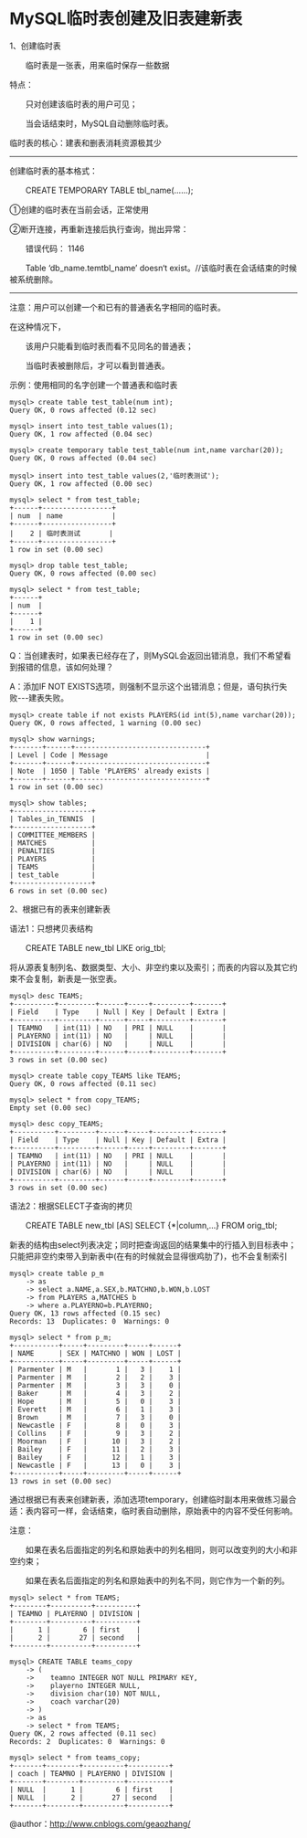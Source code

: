 # MySQL临时表创建及旧表建新表



1、创建临时表

　　临时表是一张表，用来临时保存一些数据

特点：

　　只对创建该临时表的用户可见；

　　当会话结束时，MySQL自动删除临时表。

临时表的核心：建表和删表消耗资源极其少

------

 创建临时表的基本格式：

　　CREATE TEMPORARY TABLE  tbl_name(……); 

①创建的临时表在当前会话，正常使用

②断开连接，再重新连接后执行查询，抛出异常：

　　错误代码： 1146

　　Table ‘db_name.temtbl_name’ doesn‘t exist。//该临时表在会话结束的时候被系统删除。

------

 注意：用户可以创建一个和已有的普通表名字相同的临时表。

在这种情况下，

　　该用户只能看到临时表而看不见同名的普通表；

　　当临时表被删除后，才可以看到普通表。

示例：使用相同的名字创建一个普通表和临时表

```
mysql> create table test_table(num int);
Query OK, 0 rows affected (0.12 sec)

mysql> insert into test_table values(1);
Query OK, 1 row affected (0.04 sec)

mysql> create temporary table test_table(num int,name varchar(20));
Query OK, 0 rows affected (0.04 sec)

mysql> insert into test_table values(2,'临时表测试');
Query OK, 1 row affected (0.00 sec)

mysql> select * from test_table;
+------+-----------------+
| num  | name            |
+------+-----------------+
|    2 | 临时表测试       |
+------+-----------------+
1 row in set (0.00 sec)

mysql> drop table test_table;
Query OK, 0 rows affected (0.00 sec)

mysql> select * from test_table;
+------+
| num  |
+------+
|    1 |
+------+
1 row in set (0.00 sec)
```

 

Q：当创建表时，如果表已经存在了，则MySQL会返回出错消息，我们不希望看到报错的信息，该如何处理？

A：添加IF NOT EXISTS选项，则强制不显示这个出错消息；但是，语句执行失败---建表失败。

```
mysql> create table if not exists PLAYERS(id int(5),name varchar(20));
Query OK, 0 rows affected, 1 warning (0.00 sec)

mysql> show warnings;
+-------+------+--------------------------------+
| Level | Code | Message                        |
+-------+------+--------------------------------+
| Note  | 1050 | Table 'PLAYERS' already exists |
+-------+------+--------------------------------+
1 row in set (0.00 sec)

mysql> show tables;
+-------------------+
| Tables_in_TENNIS  |
+-------------------+
| COMMITTEE_MEMBERS |
| MATCHES           |
| PENALTIES         |
| PLAYERS           |
| TEAMS             |
| test_table        |
+-------------------+
6 rows in set (0.00 sec)
```

 

 

2、根据已有的表来创建新表

语法1：只想拷贝表结构

　　CREATE TABLE new_tbl LIKE orig_tbl;

将从源表复制列名、数据类型、大小、非空约束以及索引；而表的内容以及其它约束不会复制，新表是一张空表。

```
mysql> desc TEAMS;
+----------+---------+------+-----+---------+-------+
| Field    | Type    | Null | Key | Default | Extra |
+----------+---------+------+-----+---------+-------+
| TEAMNO   | int(11) | NO   | PRI | NULL    |       |
| PLAYERNO | int(11) | NO   |     | NULL    |       |
| DIVISION | char(6) | NO   |     | NULL    |       |
+----------+---------+------+-----+---------+-------+
3 rows in set (0.00 sec)

mysql> create table copy_TEAMS like TEAMS;
Query OK, 0 rows affected (0.11 sec)

mysql> select * from copy_TEAMS;
Empty set (0.00 sec)

mysql> desc copy_TEAMS;
+----------+---------+------+-----+---------+-------+
| Field    | Type    | Null | Key | Default | Extra |
+----------+---------+------+-----+---------+-------+
| TEAMNO   | int(11) | NO   | PRI | NULL    |       |
| PLAYERNO | int(11) | NO   |     | NULL    |       |
| DIVISION | char(6) | NO   |     | NULL    |       |
+----------+---------+------+-----+---------+-------+
3 rows in set (0.00 sec)
```

 

语法2：根据SELECT子查询的拷贝

　　CREATE TABLE new_tbl [AS] SELECT {*|column,...} FROM orig_tbl;

新表的结构由select列表决定；同时把查询返回的结果集中的行插入到目标表中；只能把非空约束带入到新表中(在有的时候就会显得很鸡肋了)，也不会复制索引

```
mysql> create table p_m
    -> as
    -> select a.NAME,a.SEX,b.MATCHNO,b.WON,b.LOST
    -> from PLAYERS a,MATCHES b
    -> where a.PLAYERNO=b.PLAYERNO;
Query OK, 13 rows affected (0.15 sec)
Records: 13  Duplicates: 0  Warnings: 0

mysql> select * from p_m;
+-----------+-----+---------+-----+------+
| NAME      | SEX | MATCHNO | WON | LOST |
+-----------+-----+---------+-----+------+
| Parmenter | M   |       1 |   3 |    1 |
| Parmenter | M   |       2 |   2 |    3 |
| Parmenter | M   |       3 |   3 |    0 |
| Baker     | M   |       4 |   3 |    2 |
| Hope      | M   |       5 |   0 |    3 |
| Everett   | M   |       6 |   1 |    3 |
| Brown     | M   |       7 |   3 |    0 |
| Newcastle | F   |       8 |   0 |    3 |
| Collins   | F   |       9 |   3 |    2 |
| Moorman   | F   |      10 |   3 |    2 |
| Bailey    | F   |      11 |   2 |    3 |
| Bailey    | F   |      12 |   1 |    3 |
| Newcastle | F   |      13 |   0 |    3 |
+-----------+-----+---------+-----+------+
13 rows in set (0.00 sec)
```

 

通过根据已有表来创建新表，添加选项temporary，创建临时副本用来做练习最合适：表内容可一样，会话结束，临时表自动删除，原始表中的内容不受任何影响。

注意：

　　如果在表名后面指定的列名和原始表中的列名相同，则可以改变列的大小和非空约束；

　　如果在表名后面指定的列名和原始表中的列名不同，则它作为一个新的列。

```
mysql> select * from TEAMS;
+--------+----------+----------+
| TEAMNO | PLAYERNO | DIVISION |
+--------+----------+----------+
|      1 |        6 | first    |
|      2 |       27 | second   |
+--------+----------+----------+

mysql> CREATE TABLE teams_copy
    -> (
    ->    teamno INTEGER NOT NULL PRIMARY KEY,
    ->    playerno INTEGER NULL,
    ->    division char(10) NOT NULL,
    ->    coach varchar(20)
    -> )
    -> as
    -> select * from TEAMS;
Query OK, 2 rows affected (0.11 sec)
Records: 2  Duplicates: 0  Warnings: 0

mysql> select * from teams_copy;
+-------+--------+----------+----------+
| coach | TEAMNO | PLAYERNO | DIVISION |
+-------+--------+----------+----------+
| NULL  |      1 |        6 | first    |
| NULL  |      2 |       27 | second   |
+-------+--------+----------+----------+
```

@author：http://www.cnblogs.com/geaozhang/